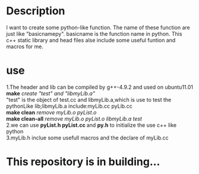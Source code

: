 <h1>Description</h1>
I want to create some python-like function. The name of these function are just like "basicnamepy". basicname is the function name in python.
This c++ static library and head files alse include some useful funtion and macros for me. 
<h1>use</h1>
1.The header and lib can be compiled by g++-4.9.2 and used on ubuntu11.01 <br>
<B>make</B> <i>create "test" and "libmyLib.a"</i><br>
"test" is the object of test.cc and libmyLib.a,which is use to test the pythonLike lib;libmyLib.a include:myLib.cc pyLib.cc<br>
<B>make clean</B> <i>remove myLib.o pyList.o</i><br>
<B>make clean-all</B> <i>remove myLib.o pyList.o libmyLib.a test</i><br>
2.we can use <B>pyList.h pyList.cc </B>and <B>py.h</B> to initialize the use c++ like python<br>
3.myLib.h inclue some usefull macros and the declare of myLib.cc<br>
<h1>This repository is in building...</h1>
